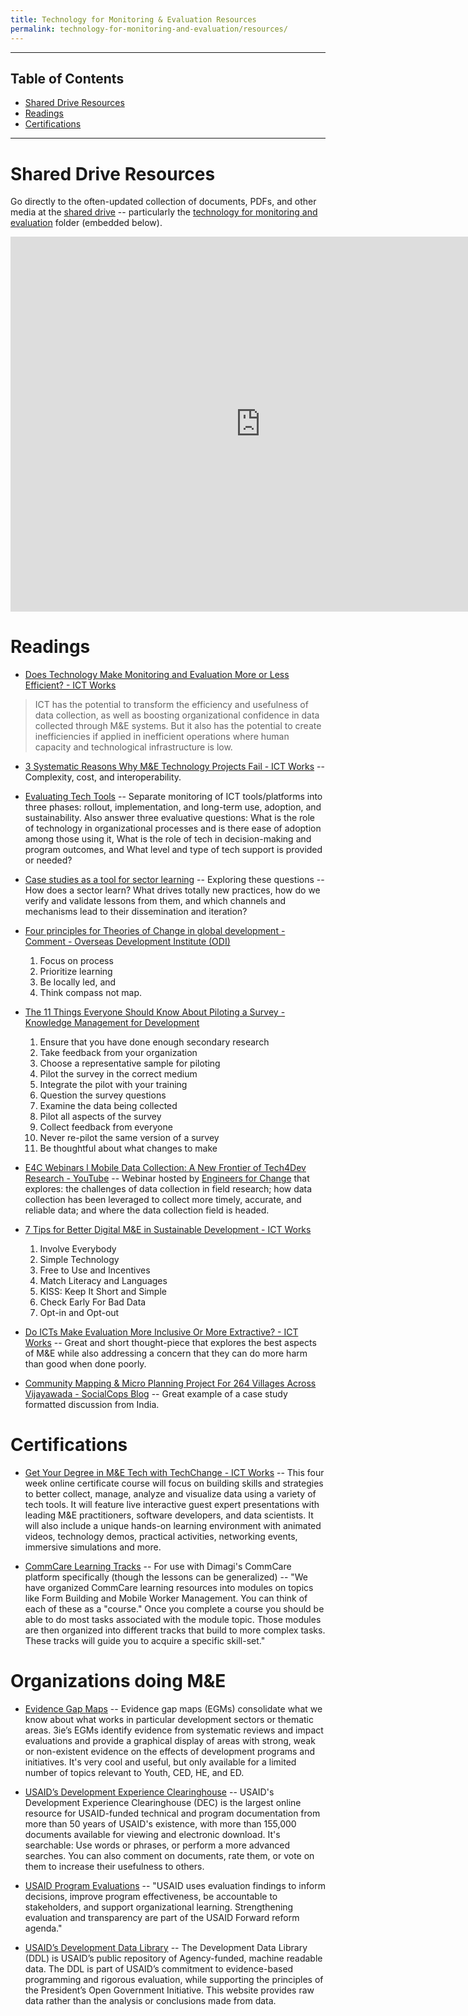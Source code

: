 ```yaml
---
title: Technology for Monitoring & Evaluation Resources
permalink: technology-for-monitoring-and-evaluation/resources/
---
```




___



## Table of Contents

- [Shared Drive Resources](#shared-drive-resources)
- [Readings](#readings)
- [Certifications](#certifications)


___


# Shared Drive Resources

Go directly to the often-updated collection of documents, PDFs, and other media at the [shared drive](http://bit.ly/peacecorpsict4dshareddrive) -- particularly the [technology for monitoring and evaluation](https://drive.google.com/open?id=0B3_92O4iu-M3QlNScnB0RG9yVnc) folder (embedded below).

<iframe src="https://drive.google.com/embeddedfolderview?id=0B3_92O4iu-M3QlNScnB0RG9yVnc#list" width="800" height="600" frameborder="0"></iframe>




# Readings

- [Does Technology Make Monitoring and Evaluation More or Less Efficient? - ICT Works](http://www.ictworks.org/2015/06/29/does-technology-make-monitoring-and-evaluation-more-or-less-efficient/)

> ICT has the potential to transform the efficiency and usefulness of data collection, as well as boosting organizational confidence in data collected through M&E systems. But it also has the potential to create inefficiencies if applied in inefficient operations where human capacity and technological infrastructure is low.

- [3 Systematic Reasons Why M&E Technology Projects Fail - ICT Works](http://www.ictworks.org/2015/06/26/why-me-technology-fails-too-complex-too-costly-too-siloed/) -- Complexity, cost, and interoperability.

- [Evaluating Tech Tools](http://www.ictworks.org/2015/02/11/3-phases-and-3-questions-in-evaluating-technology-tools-for-better-me/) -- Separate monitoring of ICT tools/platforms into three phases: rollout, implementation, and long-term use, adoption, and sustainability. Also answer three evaluative questions: What is the role of technology in organizational processes and is there ease of adoption among those using it, What is the role of tech in decision-making and program outcomes, and What level and type of tech support is provided or needed?

- [Case studies as a tool for sector learning](http://algoso.org/2014/12/16/case-studies-as-a-tool-for-sector-learning/) -- Exploring these questions -- How does a sector learn? What drives totally new practices, how do we verify and validate lessons from them, and which channels and mechanisms lead to their dissemination and iteration?

- [Four principles for Theories of Change in global development - Comment - Overseas Development Institute (ODI)](http://www.odi.org/comment/9882-four-principles-theories-change-global-development)

	1. Focus on process
	2. Prioritize learning
	3. Be locally led, and
	4. Think compass not map.

- [The 11 Things Everyone Should Know About Piloting a Survey - Knowledge Management for Development](http://www.km4dev.org/profiles/blogs/the-11-things-everyone-should-know-about-piloting-a-survey)

	1. Ensure that you have done enough secondary research
	2. Take feedback from your organization
	3. Choose a representative sample for piloting
	4. Pilot the survey in the correct medium
	5. Integrate the pilot with your training
	6. Question the survey questions
	7. Examine the data being collected
	8. Pilot all aspects of the survey
	9. Collect feedback from everyone
	10. Never re-pilot the same version of a survey
	11. Be thoughtful about what changes to make

- [E4C Webinars l Mobile Data Collection: A New Frontier of Tech4Dev Research - YouTube](https://www.youtube.com/watch?v=2BoPJP-3zFw) -- Webinar hosted by [Engineers for Change]() that explores: the challenges of data collection in field research; how data collection has been leveraged to collect more timely, accurate, and reliable data; and where the data collection field is headed.

- [7 Tips for Better Digital M&E in Sustainable Development - ICT Works](http://www.ictworks.org/2015/12/21/7-tips-for-better-digital-me-in-sustainable-development/)

	1. Involve Everybody
	2. Simple Technology
	3. Free to Use and Incentives
	4. Match Literacy and Languages
	5. KISS: Keep It Short and Simple
	6. Check Early For Bad Data
	7. Opt-in and Opt-out

- [Do ICTs Make Evaluation More Inclusive Or More Extractive? - ICT Works](http://www.ictworks.org/2016/01/04/do-icts-make-evaluation-more-inclusive-or-more-extractive/) -- Great and short thought-piece that explores the best aspects of M&E while also addressing a concern that they can do more harm than good when done poorly.

- [Community Mapping & Micro Planning Project For 264 Villages Across Vijayawada - SocialCops Blog](http://blog.socialcops.com/portfolio/community-mapping-micro-planning-project-264-villages-across-vijayawada) -- Great example of a case study formatted discussion from India.



# Certifications

- [Get Your Degree in M&E Tech with TechChange - ICT Works](https://www.techchange.org/online-courses/technology-for-monitoring-and-evaluation/?) -- This four week online certificate course will focus on building skills and strategies to better collect, manage, analyze and visualize data using a variety of tech tools.  It will feature live interactive guest expert presentations with leading M&E practitioners, software developers, and data scientists. It will also include a unique hands-on learning environment with animated videos, technology demos, practical activities, networking events, immersive simulations and more.

- [CommCare Learning Tracks](https://confluence.dimagi.com/display/commcarepublic/CommCare+Learning+Tracks) -- For use with Dimagi's CommCare platform specifically (though the lessons can be generalized) -- "We have organized CommCare learning resources into modules on topics like Form Building and Mobile Worker Management. You can think of each of these as a "course." Once you complete a course you should be able to do most tasks associated with the module topic. Those modules are then organized into different tracks that build to more complex tasks. These tracks will guide you to acquire a specific skill-set."



# Organizations doing M&E

- [Evidence Gap Maps](http://www.3ieimpact.org/en/evidence/gap-maps/) -- Evidence gap maps (EGMs) consolidate what we know about what works in particular development sectors or thematic areas. 3ie’s EGMs identify evidence from systematic reviews and impact evaluations and provide a graphical display of areas with strong, weak or non-existent evidence on the effects of development programs and initiatives. It's very cool and useful, but only available for a limited number of topics relevant to Youth, CED, HE, and ED.

- [USAID’s Development Experience Clearinghouse](https://www.usaid.gov/results-and-data/information-resources/development-experience-clearinghouse-dec) -- USAID's Development Experience Clearinghouse (DEC) is the largest online resource for USAID-funded technical and program documentation from more than 50 years of USAID's existence, with more than 155,000 documents available for viewing and electronic download. It's searchable: Use words or phrases, or perform a more advanced searches. You can also comment on documents, rate them, or vote on them to increase their usefulness to others.

- [USAID Program Evaluations](https://www.usaid.gov/results-and-data/progress-data/evaluations) -- "USAID uses evaluation findings to inform decisions, improve program effectiveness, be accountable to stakeholders, and support organizational learning. Strengthening evaluation and transparency are part of the USAID Forward reform agenda."

- [USAID’s Development Data Library](https://www.usaid.gov/data) -- The Development Data Library (DDL) is USAID’s public repository of Agency-funded, machine readable data. The DDL is part of USAID’s commitment to evidence-based programming and rigorous evaluation, while supporting the principles of the President’s Open Government Initiative. This website provides raw data rather than the analysis or conclusions made from data.


